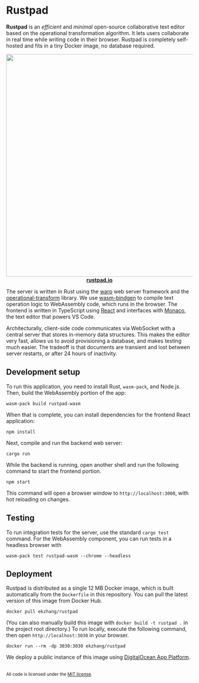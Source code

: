 # Rustpad

**Rustpad** is an _efficient_ and _minimal_ open-source collaborative text
editor based on the operational transformation algorithm. It lets users
collaborate in real time while writing code in their browser. Rustpad is
completely self-hosted and fits in a tiny Docker image, no database required.

<p align="center">
<a href="https://rustpad.io/">
<img src="https://i.imgur.com/1cg3xUs.png" width="600"><br>
<strong>rustpad.io</strong>
</a>
</p>

The server is written in Rust using the
[warp](https://github.com/seanmonstar/warp) web server framework and the
[operational-transform](https://github.com/spebern/operational-transform-rs)
library. We use [wasm-bindgen](https://github.com/rustwasm/wasm-bindgen) to
compile text operation logic to WebAssembly code, which runs in the browser. The
frontend is written in TypeScript using [React](https://reactjs.org/) and
interfaces with [Monaco](https://github.com/microsoft/monaco-editor), the text
editor that powers VS Code.

Architecturally, client-side code communicates via WebSocket with a central
server that stores in-memory data structures. This makes the editor very fast,
allows us to avoid provisioning a database, and makes testing much easier. The
tradeoff is that documents are transient and lost between server restarts, or
after 24 hours of inactivity.

## Development setup

To run this application, you need to install Rust, `wasm-pack`, and Node.js.
Then, build the WebAssembly portion of the app:

```
wasm-pack build rustpad-wasm
```

When that is complete, you can install dependencies for the frontend React
application:

```
npm install
```

Next, compile and run the backend web server:

```
cargo run
```

While the backend is running, open another shell and run the following command
to start the frontend portion.

```
npm start
```

This command will open a browser window to `http://localhost:3000`, with hot
reloading on changes.

## Testing

To run integration tests for the server, use the standard `cargo test` command.
For the WebAssembly component, you can run tests in a headless browser with

```
wasm-pack test rustpad-wasm --chrome --headless
```

## Deployment

Rustpad is distributed as a single 12 MB Docker image, which is built
automatically from the `Dockerfile` in this repository. You can pull the latest
version of this image from Docker Hub.

```
docker pull ekzhang/rustpad
```

(You can also manually build this image with `docker build -t rustpad .` in the
project root directory.) To run locally, execute the following command, then
open `http://localhost:3030` in your browser.

```
docker run --rm -dp 3030:3030 ekzhang/rustpad
```

We deploy a public instance of this image using
[DigitalOcean App Platform](https://www.digitalocean.com/products/app-platform/).

<br>

<sup>
All code is licensed under the <a href="LICENSE">MIT license</a>.
</sup>
